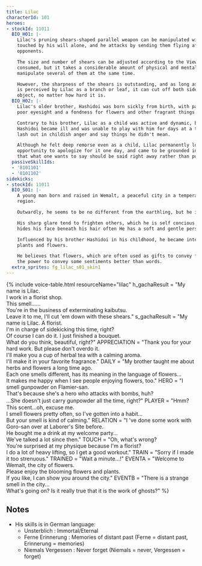 ```yaml
---
title: Lilac
characterId: 101
heroes:
- stockId: 11011
  BIO_H01: |-
    Lilac's pruning shears-shaped parallel weapon can be manipulated without being
    touched by his will alone, and he attacks by sending them flying after
    opponents.

    The size and number of shears can be adjusted according to the ViewPower
    consumed, but it takes a considerable amount of physical and mental strength to
    manipulate several of them at the same time.

    However, the sharpness of the shears is outstanding, and as long as the object
    is perceived by Lilac as a branch or leaf, it can cut off both sides of any
    object, no matter how hard it is.
  BIO_H02: |-
    Lilac's older brother, Hashidoi was born sickly from birth, with particularly
    poor eyesight and a fondness for flowers and other fragrant things.

    Contrary to his brother, Lilac as a child was active and dynamic, but when
    Hashidoi became ill and was unable to play with him for days at a time, he would
    lash out in childish anger and say things he didn't mean.

    Although he felt deep remorse even as a child, Lilac permanently lost the
    opportunity to apologize for it one day, and came to be grounded in the idea
    that what one wants to say should be said right away rather than put off.
  passiveSkillIds:
  - '8101101'
  - '8101102'
sidekicks:
- stockId: 11011
  BIO_S01: |-
    A young man born and raised in Wemalt, a peaceful city in a temperate alien
    region.

    Outwardly, he seems to be no different from the earthling, but he is an alien.

    His sharp glare tend to frighten others, which he is self concious about, so he
    hides his face beneath his hair often He has a soft and gentle personality.

    Influenced by his brother Hashidoi in his childhood, he became interested in
    plants and flowers.

    He believes that flowers, which are often used as gifts to convey feelings, have
    the power to convey some sentiments better than words.
  extra_sprites: fg_lilac_s01_skin1
---
```


{% include voice-table.html resourceName="lilac"
h_gachaResult = "My name is Lilac.<br>I work in a florist shop.<br>This smell......<br>You're in the business of exterminating kaibutsu.<br>Leave it to me, I'll cut 'em down with these shears."
s_gachaResult = "My name is Lilac. A florist.<br>I'm in charge of sidekicking this time, right?<br>Of course I can do it. I just finished a bouquet.<br>What do you think, beautiful, right?"
APPRECIATION = "Thank you for your hard work. But please don't overdo it.<br>I'll make you a cup of herbal tea with a calming aroma.<br>I'll make it in your favorite fragrance."
DAILY = "My brother taught me about herbs and flowers a long time ago.<br>Each one smells different, has its meaning in the language of flowers...<br>It makes me happy when I see people enjoying flowers, too."
HERO = "I smell gunpowder on Flamier-san.<br>That's because she's a hero who attacks with bombs, huh?<br>...She doesn't just carry gunpowder all the time, right?"
PLAYER = "Hmm?　This scent...oh, excuse me.<br>I smell flowers pretty often, so I've gotten into a habit...<br>But your smell is kind of calming."
RELATION = "I 've done some work with Goro-san over at Laborer's Site before.<br>He bought me a drink at my welcome party...<br>We've talked a lot since then."
TOUCH = "Oh, what's wrong?<br>You're surprised at my physique because I'm a florist?<br>I do a lot of heavy lifting, so I get a good workout."
TRAIN = "Sorry if I made it too strenuous."
TRAINED = "Wait a minute...!"
EVENTA = "Welcome to Wemalt, the city of flowers.<br>Please enjoy the blooming flowers and plants.<br>If you like, I can show you around the city."
EVENTB = "There is a strange smell in the city...<br>What's going on? Is it really true that it is the work of ghosts?"
%}

## Notes

- His skills is in German language:
  - Unsterblich : Immortal/Eternal
  - Ferne Erinnerung : Memories of distant past (Ferne = distant past, Erinnerung = memories)
  - Niemals Vergessen : Never forget (Niemals = never, Vergessen = forget)
